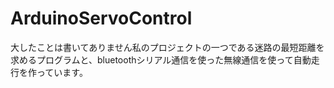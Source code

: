 # ArduinoServoControl
大したことは書いてありません私のプロジェクトの一つである迷路の最短距離を求めるプログラムと、bluetoothシリアル通信を使った無線通信を使って自動走行を作っています。
